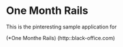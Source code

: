 # One Month Rails

This is the pinteresting sample application for 

(*One Monthe Rails) (http::black-office.com)